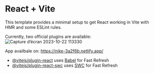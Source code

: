# React + Vite

This template provides a minimal setup to get React working in Vite with HMR and some ESLint rules.

Currently, two official plugins are available:
![Capture d’écran 2023-10-22 113330](https://github.com/Uno486/Nike-Products/assets/97807779/9e2a630e-0b2f-40fc-af05-01338554f79c)

App availbale on: https://nike-3a2f6b.netlify.app/
- [@vitejs/plugin-react](https://github.com/vitejs/vite-plugin-react/blob/main/packages/plugin-react/README.md) uses [Babel](https://babeljs.io/) for Fast Refresh
- [@vitejs/plugin-react-swc](https://github.com/vitejs/vite-plugin-react-swc) uses [SWC](https://swc.rs/) for Fast Refresh
